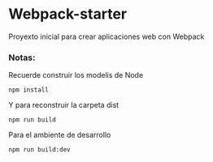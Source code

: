 # Webpack-starter 
Proyexto inicial para crear aplicaciones web con Webpack
### Notas:
Recuerde construir los modelis de Node
```
npm install
```
Y para reconstruir la carpeta dist 
```
npm run build 
```
Para el ambiente de desarrollo
``` 
npm run build:dev 
```
